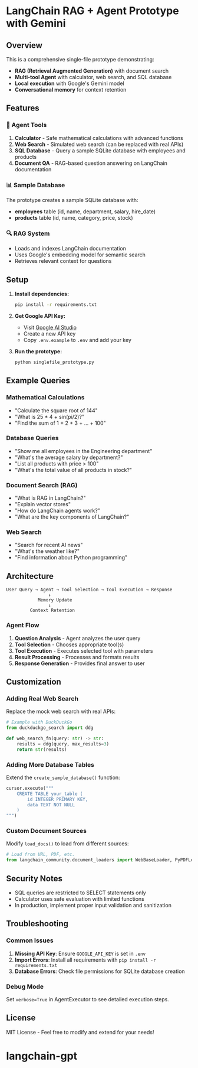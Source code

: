 # LangChain RAG + Agent Prototype with Gemini

## Overview
This is a comprehensive single-file prototype demonstrating:
- **RAG (Retrieval Augmented Generation)** with document search
- **Multi-tool Agent** with calculator, web search, and SQL database
- **Local execution** with Google's Gemini model
- **Conversational memory** for context retention

## Features

### 🤖 Agent Tools
1. **Calculator** - Safe mathematical calculations with advanced functions
2. **Web Search** - Simulated web search (can be replaced with real APIs)
3. **SQL Database** - Query a sample SQLite database with employees and products
4. **Document QA** - RAG-based question answering on LangChain documentation

### 📊 Sample Database
The prototype creates a sample SQLite database with:
- **employees** table (id, name, department, salary, hire_date)
- **products** table (id, name, category, price, stock)

### 🔍 RAG System
- Loads and indexes LangChain documentation
- Uses Google's embedding model for semantic search
- Retrieves relevant context for questions

## Setup

1. **Install dependencies:**
   ```bash
   pip install -r requirements.txt
   ```

2. **Get Google API Key:**
   - Visit [Google AI Studio](https://makersuite.google.com/app/apikey)
   - Create a new API key
   - Copy `.env.example` to `.env` and add your key

3. **Run the prototype:**
   ```bash
   python singlefile_prototype.py
   ```

## Example Queries

### Mathematical Calculations
- "Calculate the square root of 144"
- "What is 25 * 4 + sin(pi/2)?"
- "Find the sum of 1 + 2 + 3 + ... + 100"

### Database Queries
- "Show me all employees in the Engineering department"
- "What's the average salary by department?"
- "List all products with price > 100"
- "What's the total value of all products in stock?"

### Document Search (RAG)
- "What is RAG in LangChain?"
- "Explain vector stores"
- "How do LangChain agents work?"
- "What are the key components of LangChain?"

### Web Search
- "Search for recent AI news"
- "What's the weather like?"
- "Find information about Python programming"

## Architecture

```
User Query → Agent → Tool Selection → Tool Execution → Response
                ↓
            Memory Update
                ↓
         Context Retention
```

### Agent Flow
1. **Question Analysis** - Agent analyzes the user query
2. **Tool Selection** - Chooses appropriate tool(s)
3. **Tool Execution** - Executes selected tool with parameters
4. **Result Processing** - Processes and formats results
5. **Response Generation** - Provides final answer to user

## Customization

### Adding Real Web Search
Replace the mock web search with real APIs:
```python
# Example with DuckDuckGo
from duckduckgo_search import ddg

def web_search_fn(query: str) -> str:
    results = ddg(query, max_results=3)
    return str(results)
```

### Adding More Database Tables
Extend the `create_sample_database()` function:
```python
cursor.execute("""
    CREATE TABLE your_table (
        id INTEGER PRIMARY KEY,
        data TEXT NOT NULL
    )
""")
```

### Custom Document Sources
Modify `load_docs()` to load from different sources:
```python
# Load from URL, PDF, etc.
from langchain_community.document_loaders import WebBaseLoader, PyPDFLoader
```

## Security Notes
- SQL queries are restricted to SELECT statements only
- Calculator uses safe evaluation with limited functions
- In production, implement proper input validation and sanitization

## Troubleshooting

### Common Issues
1. **Missing API Key**: Ensure `GOOGLE_API_KEY` is set in `.env`
2. **Import Errors**: Install all requirements with `pip install -r requirements.txt`
3. **Database Errors**: Check file permissions for SQLite database creation

### Debug Mode
Set `verbose=True` in AgentExecutor to see detailed execution steps.

## License
MIT License - Feel free to modify and extend for your needs!
# langchain-gpt
